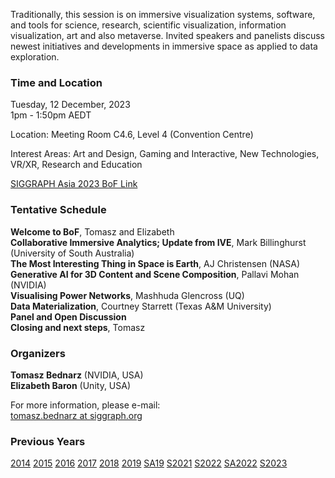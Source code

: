 Traditionally, this session is on immersive visualization systems, software, and tools for science, research, scientific visualization, information visualization, art and also metaverse. Invited speakers and panelists discuss newest initiatives and developments in immersive space as applied to data exploration.

### Time and Location

Tuesday, 12 December, 2023<br>
1pm - 1:50pm AEDT<br>

Location: Meeting Room C4.6, Level 4 (Convention Centre)

Interest Areas: Art and Design, Gaming and Interactive, New Technologies, VR/XR, Research and Education

[SIGGRAPH Asia 2023 BoF Link](https://asia.siggraph.org/2023/presentation/?id=bof_112&sess=sess243)

### Tentative Schedule
**Welcome to BoF**, Tomasz and Elizabeth<br />
**Collaborative Immersive Analytics; Update from IVE**, Mark Billinghurst (University of South Australia)<br />
**The Most Interesting Thing in Space is Earth**, AJ Christensen (NASA)<br />
**Generative AI for 3D Content and Scene Composition**, Pallavi Mohan (NVIDIA)<br />
**Visualising Power Networks**, Mashhuda Glencross (UQ)<br />
**Data Materialization**, Courtney Starrett (Texas A&M University)<br />
**Panel and Open Discussion**<br />
**Closing and next steps**, Tomasz

### Organizers

**Tomasz Bednarz** (NVIDIA, USA)<br />
**Elizabeth Baron** (Unity, USA)

For more information, please e-mail:<br />
[tomasz.bednarz at siggraph.org](mailto:tomasz.bednarz@siggraph.org)

### Previous Years

[2014](http://immersive-visualisation.blogspot.com/2014)
[2015](http://immersive-visualisation.blogspot.com/2015/)
[2016](http://immersive-visualisation.blogspot.com/2016)
[2017](/2017.html)
[2018](/2018.html)
[2019](/2019.html)
[SA19](/sa2019.html)
[S2021](/s2021.html)
[S2022](/s2022.html)
[SA2022](/sa2022.html)
[S2023](/s2023.html)
